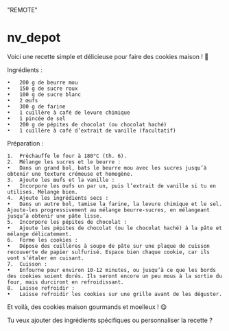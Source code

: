  "REMOTE"

# nv_depot

Voici une recette simple et délicieuse pour faire des cookies maison ! 🍪

Ingrédients :

	•	200 g de beurre mou
	•	150 g de sucre roux
	•	100 g de sucre blanc
	•	2 œufs
	•	300 g de farine
	•	1 cuillère à café de levure chimique
	•	1 pincée de sel
	•	200 g de pépites de chocolat (ou chocolat haché)
	•	1 cuillère à café d’extrait de vanille (facultatif)

Préparation :

	1.	Préchauffe le four à 180°C (th. 6).
	2.	Mélange les sucres et le beurre :
	•	Dans un grand bol, bats le beurre mou avec les sucres jusqu’à obtenir une texture crémeuse et homogène.
	3.	Ajoute les œufs et la vanille :
	•	Incorpore les œufs un par un, puis l’extrait de vanille si tu en utilises. Mélange bien.
	4.	Ajoute les ingrédients secs :
	•	Dans un autre bol, tamise la farine, la levure chimique et le sel. Ajoute-les progressivement au mélange beurre-sucres, en mélangeant jusqu’à obtenir une pâte lisse.
	5.	Incorpore les pépites de chocolat :
	•	Ajoute les pépites de chocolat (ou le chocolat haché) à la pâte et mélange délicatement.
	6.	Forme les cookies :
	•	Dépose des cuillères à soupe de pâte sur une plaque de cuisson recouverte de papier sulfurisé. Espace bien chaque cookie, car ils vont s’étaler en cuisant.
	7.	Cuisson :
	•	Enfourne pour environ 10-12 minutes, ou jusqu’à ce que les bords des cookies soient dorés. Ils seront encore un peu mous à la sortie du four, mais durciront en refroidissant.
	8.	Laisse refroidir :
	•	Laisse refroidir les cookies sur une grille avant de les déguster.

Et voilà, des cookies maison gourmands et moelleux ! 😋

Tu veux ajouter des ingrédients spécifiques ou personnaliser la recette ?
